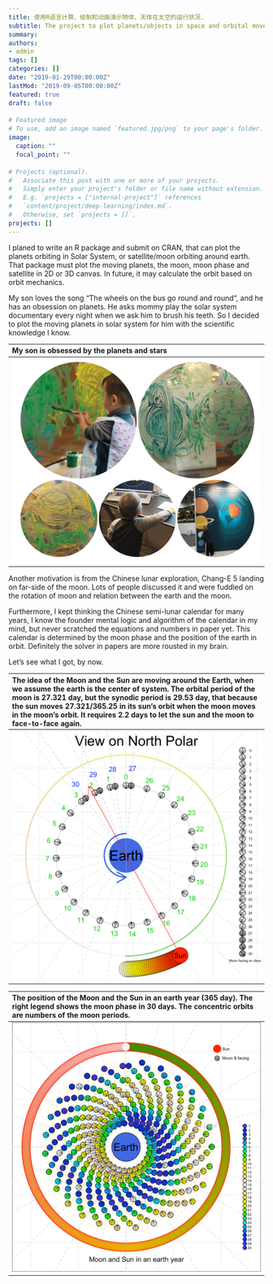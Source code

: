 ```yaml
---
title: 使用R语言计算、绘制和动画演示物体、天体在太空的运行状况.
subtitle: The project to plot planets/objects in space and orbital movement.
summary:
authors:
- admin
tags: []
categories: []
date: "2019-01-29T00:00:00Z"
lastMod: "2019-09-05T00:00:00Z"
featured: true
draft: false

# Featured image
# To use, add an image named `featured.jpg/png` to your page's folder.
image:
  caption: ""
  focal_point: ""

# Projects (optional).
#   Associate this post with one or more of your projects.
#   Simply enter your project's folder or file name without extension.
#   E.g. `projects = ["internal-project"]` references
#   `content/project/deep-learning/index.md`.
#   Otherwise, set `projects = []`.
projects: []
---
```

I planed to write an R package and submit on CRAN, that can plot the planets orbiting in Solar System, or satellite/moon orbiting around earth. That package must plot the moving planets, the moon, moon phase and satellite in 2D or 3D canvas. In future, it may calculate the orbit based on orbit mechanics.

My son loves the song “The wheels on the bus go round and round“, and he has an obsession on planets. He asks mommy play the solar system documentary every night when we ask him to brush his teeth.  So I decided to plot the moving planets in solar system for him with the scientific knowledge I know.

|My son is obsessed by the planets and stars|
|:--|
| ![classroom.jpg](photo.png) |

Another motivation is from the Chinese lunar exploration, Chang-E 5 landing on far-side of the moon.  Lots of people discussed it and were fuddled on the rotation of moon and relation between the earth and the moon.

Furthermore, I kept thinking the Chinese semi-lunar calendar for many years, I know the founder mental logic and algorithm of the calendar in my mind, but never scratched the equations and numbers in paper yet.  This calendar is determined by the moon phase and the position of the earth in orbit. Definitely the solver in papers are more rousted in my brain.

Let’s see what I got, by now.

|The idea of the Moon and the Sun are moving around the Earth, when we assume the earth is the center of system. The orbital period of the moon is 27.321 day, but the synodic period is 29.53 day, that because the sun moves 27.321/365.25 in its sun’s orbit when the moon moves in the moon’s orbit. It requires 2.2 days to let the sun and the moon to face-to-face again.|
|:--|
| ![classroom.jpg](Moon0.png) |


|The position of the Moon and the Sun in an earth year (365 day). The right legend shows the moon phase in 30 days. The concentric orbits are numbers of the moon periods.|
|:--|
| ![classroom.jpg](Moon_year365.png) |
